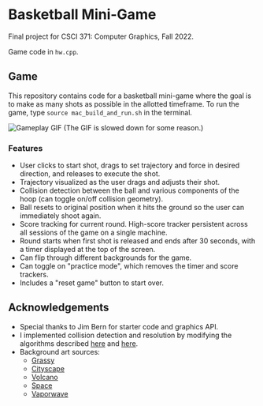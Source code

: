# Basketball Mini-Game

Final project for CSCI 371: Computer Graphics, Fall 2022.

Game code in `hw.cpp`.

## Game

This repository contains code for a basketball mini-game where the goal is to make as many shots as possible in the allotted timeframe. To run the game, type `source mac_build_and_run.sh` in the terminal.

![Gameplay GIF](https://github.com/alansun25/basketball-mini-game/blob/main/gameplay.gif)
(The GIF is slowed down for some reason.)

### Features
- User clicks to start shot, drags to set trajectory and force in desired direction, and releases to execute the shot.
- Trajectory visualized as the user drags and adjusts their shot.
- Collision detection between the ball and various components of the hoop (can toggle on/off collision geometry).
- Ball resets to original position when it hits the ground so the user can immediately shoot again.
- Score tracking for current round. High-score tracker persistent across all sessions of the game on a single machine.
- Round starts when first shot is released and ends after 30 seconds, with a timer displayed at the top of the screen.
- Can flip through different backgrounds for the game.
- Can toggle on "practice mode", which removes the timer and score trackers.
- Includes a "reset game" button to start over.

## Acknowledgements

- Special thanks to Jim Bern for starter code and graphics API.
- I implemented collision detection and resolution by modifying the algorithms described [here](https://learnopengl.com/In-Practice/2D-Game/Collisions/Collision-detection) and [here](https://learnopengl.com/In-Practice/2D-Game/Collisions/Collision-resolution).
- Background art sources:
    - [Grassy](https://www.wallpaperflare.com/pixel-art-8-bit-sky-beauty-in-nature-plant-environment-wallpaper-cpylb)
    - [Cityscape](https://wallpaperaccess.com/8-bit-aesthetic)
    - [Volcano](https://www.artstation.com/artwork/qAXJLz)
    - [Space](https://www.freepik.com/free-vector/pixel-art-mystical-background_29019077.htm#query=pixel%20moon&position=0&from_view=keyword)
    - [Vaporwave](https://wallpaperaccess.com/8-bit-aesthetic)

